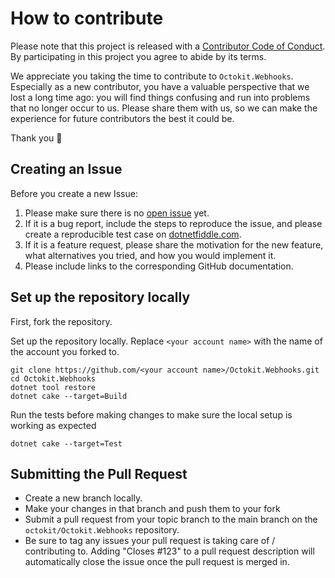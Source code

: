 # How to contribute

Please note that this project is released with a [Contributor Code of Conduct](CODE_OF_CONDUCT.md).
By participating in this project you agree to abide by its terms.

We appreciate you taking the time to contribute to `Octokit.Webhooks`. Especially as a new contributor, you have a valuable perspective that we lost a long time ago: you will find things confusing and run into problems that no longer occur to us. Please share them with us, so we can make the experience for future contributors the best it could be.

Thank you 💖

## Creating an Issue

Before you create a new Issue:

1. Please make sure there is no [open issue](https://github.com/octokit/Octokit.Webhooks/issues) yet.
2. If it is a bug report, include the steps to reproduce the issue, and please create a reproducible test case on [dotnetfiddle.com](https://dotnetfiddle.net/).
3. If it is a feature request, please share the motivation for the new feature, what alternatives you tried, and how you would implement it.
4. Please include links to the corresponding GitHub documentation.

## Set up the repository locally

First, fork the repository.

Set up the repository locally. Replace `<your account name>` with the name of the account you forked to.

```shell
git clone https://github.com/<your account name>/Octokit.Webhooks.git
cd Octokit.Webhooks
dotnet tool restore
dotnet cake --target=Build
```

Run the tests before making changes to make sure the local setup is working as expected

```shell
dotnet cake --target=Test
```

## Submitting the Pull Request

- Create a new branch locally.
- Make your changes in that branch and push them to your fork
- Submit a pull request from your topic branch to the main branch on the `octokit/Octokit.Webhooks` repository.
- Be sure to tag any issues your pull request is taking care of / contributing to. Adding "Closes #123" to a pull request description will automatically close the issue once the pull request is merged in.